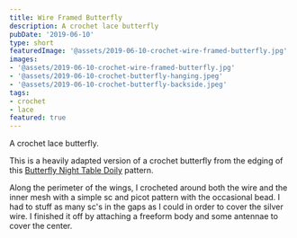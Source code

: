```yaml
---
title: Wire Framed Butterfly
description: A crochet lace butterfly
pubDate: '2019-06-10'
type: short
featuredImage: '@assets/2019-06-10-crochet-wire-framed-butterfly.jpg'
images:
- '@assets/2019-06-10-crochet-wire-framed-butterfly.jpg'
- '@assets/2019-06-10-crochet-butterfly-hanging.jpeg'
- '@assets/2019-06-10-crochet-butterfly-backside.jpeg'
tags:
- crochet
- lace
featured: true
---
```

A crochet lace butterfly.

This is a heavily adapted version of a crochet butterfly from the edging of this [Butterfly Night Table Doily](https://www.ravelry.com/patterns/library/butterfly-night-table-doily-s-55) pattern.

Along the perimeter of the wings, I crocheted around both the wire and the inner mesh with a simple sc and picot pattern with the occasional bead. I had to stuff as many sc's in the gaps as I could in order to cover the silver wire. I finished it off by attaching a freeform body and some antennae to cover the center.